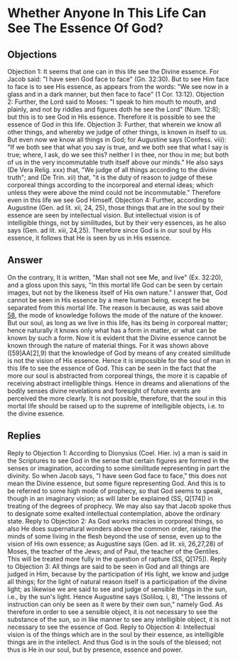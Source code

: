 # Whether Anyone In This Life Can See The Essence Of God?
## Objections
Objection 1: It seems that one can in this life see the Divine essence. For Jacob said: "I have seen God face to face" (Gn. 32:30). But to see Him face to face is to see His essence, as appears from the words: "We see now in a glass and in a dark manner, but then face to face" (1 Cor. 13:12).
Objection 2: Further, the Lord said to Moses: "I speak to him mouth to mouth, and plainly, and not by riddles and figures doth he see the Lord" (Num. 12:8); but this is to see God in His essence. Therefore it is possible to see the essence of God in this life.
Objection 3: Further, that wherein we know all other things, and whereby we judge of other things, is known in itself to us. But even now we know all things in God; for Augustine says (Confess. viii): "If we both see that what you say is true, and we both see that what I say is true; where, I ask, do we see this? neither I in thee, nor thou in me; but both of us in the very incommutable truth itself above our minds." He also says (De Vera Relig. xxx) that, "We judge of all things according to the divine truth"; and (De Trin. xii) that, "it is the duty of reason to judge of these corporeal things according to the incorporeal and eternal ideas; which unless they were above the mind could not be incommutable." Therefore even in this life we see God Himself.
Objection 4: Further, according to Augustine (Gen. ad lit. xii, 24, 25), those things that are in the soul by their essence are seen by intellectual vision. But intellectual vision is of intelligible things, not by similitudes, but by their very essences, as he also says (Gen. ad lit. xiii, 24,25). Therefore since God is in our soul by His essence, it follows that He is seen by us in His essence.
## Answer
On the contrary, It is written, "Man shall not see Me, and live" (Ex. 32:20), and a gloss upon this says, "In this mortal life God can be seen by certain images, but not by the likeness itself of His own nature."
I answer that, God cannot be seen in His essence by a mere human being, except he be separated from this mortal life. The reason is because, as was said above [58](A[4]), the mode of knowledge follows the mode of the nature of the knower. But our soul, as long as we live in this life, has its being in corporeal matter; hence naturally it knows only what has a form in matter, or what can be known by such a form. Now it is evident that the Divine essence cannot be known through the nature of material things. For it was shown above ([59]AA[2],9) that the knowledge of God by means of any created similitude is not the vision of His essence. Hence it is impossible for the soul of man in this life to see the essence of God. This can be seen in the fact that the more our soul is abstracted from corporeal things, the more it is capable of receiving abstract intelligible things. Hence in dreams and alienations of the bodily senses divine revelations and foresight of future events are perceived the more clearly. It is not possible, therefore, that the soul in this mortal life should be raised up to the supreme of intelligible objects, i.e. to the divine essence.
## Replies
Reply to Objection 1: According to Dionysius (Coel. Hier. iv) a man is said in the Scriptures to see God in the sense that certain figures are formed in the senses or imagination, according to some similitude representing in part the divinity. So when Jacob says, "I have seen God face to face," this does not mean the Divine essence, but some figure representing God. And this is to be referred to some high mode of prophecy, so that God seems to speak, though in an imaginary vision; as will later be explained (SS, Q[174]) in treating of the degrees of prophecy. We may also say that Jacob spoke thus to designate some exalted intellectual contemplation, above the ordinary state.
Reply to Objection 2: As God works miracles in corporeal things, so also He does supernatural wonders above the common order, raising the minds of some living in the flesh beyond the use of sense, even up to the vision of His own essence; as Augustine says (Gen. ad lit. xii, 26,27,28) of Moses, the teacher of the Jews; and of Paul, the teacher of the Gentiles. This will be treated more fully in the question of rapture (SS, Q[175]).
Reply to Objection 3: All things are said to be seen in God and all things are judged in Him, because by the participation of His light, we know and judge all things; for the light of natural reason itself is a participation of the divine light; as likewise we are said to see and judge of sensible things in the sun, i.e., by the sun's light. Hence Augustine says (Soliloq. i, 8), "The lessons of instruction can only be seen as it were by their own sun," namely God. As therefore in order to see a sensible object, it is not necessary to see the substance of the sun, so in like manner to see any intelligible object, it is not necessary to see the essence of God.
Reply to Objection 4: Intellectual vision is of the things which are in the soul by their essence, as intelligible things are in the intellect. And thus God is in the souls of the blessed; not thus is He in our soul, but by presence, essence and power.